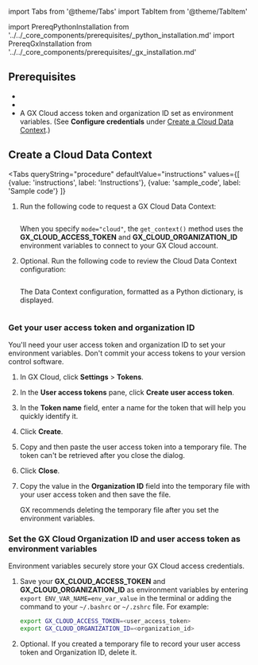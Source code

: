 import Tabs from '@theme/Tabs'
import TabItem from '@theme/TabItem'

import PrereqPythonInstallation from '../../_core_components/prerequisites/_python_installation.md'
import PrereqGxInstallation from '../../_core_components/prerequisites/_gx_installation.md'

## Prerequisites

- <PrereqPythonInstallation/>
- <PrereqGxInstallation/>
- A GX Cloud access token and organization ID set as environment variables. (See **Configure credentials** under [Create a Cloud Data Context](#create-a-cloud-data-context).)

## Create a Cloud Data Context

<Tabs 
   queryString="procedure"
   defaultValue="instructions"
   values={[
      {value: 'instructions', label: 'Instructions'},
      {value: 'sample_code', label: 'Sample code'}
   ]}
>

<TabItem value="instructions" label="Instructions">

1. Run the following code to request a GX Cloud Data Context:

   ```python title='Python input' name="core/set_up_a_gx_environment/_create_a_data_context/cloud_data_context.py import great_expectations and get a context"
   ```

   When you specify `mode="cloud"`, the `get_context()` method uses the **GX_CLOUD_ACCESS_TOKEN** and **GX_CLOUD_ORGANIZATION_ID** environment variables to connect to your GX Cloud account.

2. Optional. Run the following code to review the Cloud Data Context configuration:

   ```python title="Python input" name="core/set_up_a_gx_environment/_create_a_data_context/cloud_data_context.py review returned Data Context"
   ```
   
   The Data Context configuration, formatted as a Python dictionary, is displayed.

</TabItem>

<TabItem value="sample_code" label="Sample code">

```python title="Python code" name="core/set_up_a_gx_environment/_create_a_data_context/cloud_data_context.py full example code"
```

</TabItem>

<TabItem value="cloud_credentials" label="Configure credentials">

### Get your user access token and organization ID

You'll need your user access token and organization ID to set your environment variables. Don't commit your access tokens to your version control software.

1. In GX Cloud, click **Settings** > **Tokens**.

2. In the **User access tokens** pane, click **Create user access token**.

3. In the **Token name** field, enter a name for the token that will help you quickly identify it.

4. Click **Create**.

5. Copy and then paste the user access token into a temporary file. The token can't be retrieved after you close the dialog.

6. Click **Close**.

7. Copy the value in the **Organization ID** field into the temporary file with your user access token and then save the file. 

   GX recommends deleting the temporary file after you set the environment variables.

### Set the GX Cloud Organization ID and user access token as environment variables

Environment variables securely store your GX Cloud access credentials.

1. Save your **GX_CLOUD_ACCESS_TOKEN** and **GX_CLOUD_ORGANIZATION_ID** as environment variables by entering `export ENV_VAR_NAME=env_var_value` in the terminal or adding the command to your `~/.bashrc` or `~/.zshrc` file. For example:

   ```bash title="Terminal input"
   export GX_CLOUD_ACCESS_TOKEN=<user_access_token>
   export GX_CLOUD_ORGANIZATION_ID=<organization_id>
   ```

2. Optional. If you created a temporary file to record your user access token and Organization ID, delete it.

</TabItem>

</Tabs>

